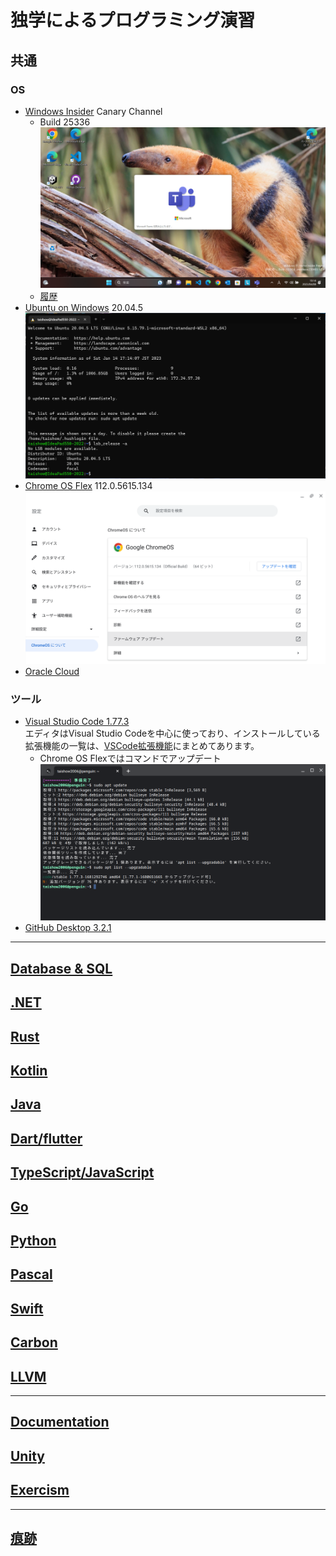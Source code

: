 # 独学によるプログラミング演習
##  共通
### OS
  - [Windows Insider](https://blogs.windows.com/windows-insider/) Canary Channel
    - Build 25336
      ![デスクトップ](./images/Windows/20230408_Windows11_Build25336.png)
    - [履歴](./windows/history.md)
  - [Ubuntu on Windows](https://github.com/Tatsukiyoshi/Weekend_Programming/wiki/Others) 20.04.5
    ![ターミナル](./images/20230114_ubuntu_20.04.5.png)
  - [Chrome OS Flex](https://chromereleases.googleblog.com/search/label/ChromeOS%20Flex) 112.0.5615.134
    ![Chrome OS Flexバージョン情報](./images/20230422_Chrome_OS_Flex_112.0.5615.134.png)
  - [Oracle Cloud](https://github.com/Tatsukiyoshi/Weekend_Programming/wiki/OracleCloud)
### ツール  
  - [Visual Studio Code 1.77.3](https://code.visualstudio.com/) <BR />
    エディタはVisual Studio Codeを中心に使っており、インストールしている拡張機能の一覧は、[VSCode拡張機能](_sub/vscodeExtensions.md)にまとめてあります。<BR />
    - Chrome OS Flexではコマンドでアップデート
    ![Upgrade on Chrome OS Flex](./images/20230413_code_1.77.3.png)
  - [GitHub Desktop 3.2.1](https://desktop.github.com/release-notes/)
---
##  [Database & SQL](https://github.com/Tatsukiyoshi/Weekend_Programming/wiki/Database)
##  [.NET](https://github.com/Tatsukiyoshi/Weekend_Programming/wiki/.NET)
##  [Rust](https://github.com/Tatsukiyoshi/Weekend_Programming/wiki/Rust)
##  [Kotlin](https://github.com/Tatsukiyoshi/Weekend_Programming/wiki/Kotlin)
##  [Java](https://github.com/Tatsukiyoshi/Weekend_Programming/wiki/Java)
##  [Dart/flutter](https://github.com/Tatsukiyoshi/Weekend_Programming/wiki/Flutter)
##  [TypeScript/JavaScript](https://github.com/Tatsukiyoshi/Weekend_Programming/wiki/TypeScript)
##  [Go](https://github.com/Tatsukiyoshi/Weekend_Programming/wiki/Go)
##  [Python](https://github.com/Tatsukiyoshi/Weekend_Programming/wiki/Python)
##  [Pascal](https://github.com/Tatsukiyoshi/Weekend_Programming/wiki/Others#pascal)
##  [Swift](https://github.com/Tatsukiyoshi/Weekend_Programming/wiki/Others#swift)
##  [Carbon](https://github.com/Tatsukiyoshi/Weekend_Programming/wiki/Carbon)
##  [LLVM](https://github.com/Tatsukiyoshi/Weekend_Programming/wiki/Others#llvm)
---
##  [Documentation](https://github.com/Tatsukiyoshi/Weekend_Programming/wiki/Documentation)
##  [Unity](https://github.com/Tatsukiyoshi/Weekend_Programming/wiki/Unity)
##  [Exercism](https://github.com/Tatsukiyoshi/Weekend_Programming/wiki/Exercism)
---
##  [痕跡](_sub/Profile.md)
